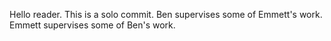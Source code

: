 Hello reader. This is a solo commit.
Ben supervises some of Emmett's work.
Emmett supervises some of Ben's work.
